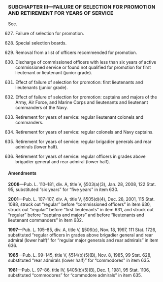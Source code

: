 ### SUBCHAPTER III—FAILURE OF SELECTION FOR PROMOTION AND RETIREMENT FOR YEARS OF SERVICE ###

Sec.

627. Failure of selection for promotion.

628. Special selection boards.

629. Removal from a list of officers recommended for promotion.

630. Discharge of commissioned officers with less than six years of active commissioned service or found not qualified for promotion for first lieutenant or lieutenant (junior grade).

631. Effect of failure of selection for promotion: first lieutenants and lieutenants (junior grade).

632. Effect of failure of selection for promotion: captains and majors of the Army, Air Force, and Marine Corps and lieutenants and lieutenant commanders of the Navy.

633. Retirement for years of service: regular lieutenant colonels and commanders.

634. Retirement for years of service: regular colonels and Navy captains.

635. Retirement for years of service: regular brigadier generals and rear admirals (lower half).

636. Retirement for years of service: regular officers in grades above brigadier general and rear admiral (lower half).

#### Amendments ####

**2008**—Pub. L. 110–181, div. A, title V, §503(a)(3), Jan. 28, 2008, 122 Stat. 95, substituted “six years” for “five years” in item 630.

**2001**—Pub. L. 107–107, div. A, title V, §505(d)(4), Dec. 28, 2001, 115 Stat. 1088, struck out “regular” before “commissioned officers” in item 630, struck out “regular” before “first lieutenants” in item 631, and struck out “regular” before “captains and majors” and before “lieutenants and lieutenant commanders” in item 632.

**1997**—Pub. L. 105–85, div. A, title V, §506(c), Nov. 18, 1997, 111 Stat. 1726, substituted “regular officers in grades above brigadier general and rear admiral (lower half)” for “regular major generals and rear admirals” in item 636.

**1985**—Pub. L. 99–145, title V, §514(b)(5)(B), Nov. 8, 1985, 99 Stat. 628, substituted “rear admirals (lower half)” for “commodores” in item 635.

**1981**—Pub. L. 97–86, title IV, §405(b)(5)(B), Dec. 1, 1981, 95 Stat. 1106, substituted “commodores” for “commodore admirals” in item 635.